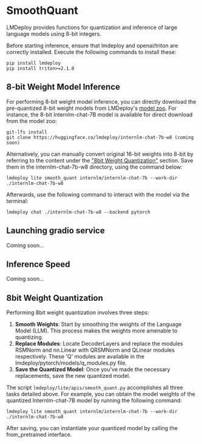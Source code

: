 # SmoothQuant

LMDeploy provides functions for quantization and inference of large language models using 8-bit integers.

Before starting inference, ensure that lmdeploy and openai/triton are correctly installed. Execute the following commands to install these:

```shell
pip install lmdeploy
pip install triton>=2.1.0
```

## 8-bit Weight Model Inference

For performing 8-bit weight model inference, you can directly download the pre-quantized 8-bit weight models from LMDeploy's [model zoo](https://huggingface.co/lmdeploy). For instance, the 8-bit Internlm-chat-7B model is available for direct download from the model zoo:

```shell
git-lfs install
git clone https://huggingface.co/lmdeploy/internlm-chat-7b-w8 (coming soon)
```

Alternatively, you can manually convert original 16-bit weights into 8-bit by referring to the content under the ["8bit Weight Quantization"](#8bit-weight-quantization) section. Save them in the internlm-chat-7b-w8 directory, using the command below:

```shell
lmdeploy lite smooth_quant internlm/internlm-chat-7b --work-dir ./internlm-chat-7b-w8
```

Afterwards, use the following command to interact with the model via the terminal:

```shell
lmdeploy chat ./internlm-chat-7b-w8 --backend pytorch
```

## Launching gradio service

Coming soon...

## Inference Speed

Coming soon...

## 8bit Weight Quantization

Performing 8bit weight quantization involves three steps:

1. **Smooth Weights**: Start by smoothing the weights of the Language Model (LLM). This process makes the weights more amenable to quantizing.
2. **Replace Modules**: Locate DecoderLayers and replace the modules RSMNorm and nn.Linear with QRSMNorm and QLinear modules respectively. These 'Q' modules are available in the lmdeploy/pytorch/models/q_modules.py file.
3. **Save the Quantized Model**: Once you've made the necessary replacements, save the new quantized model.

The script `lmdeploy/lite/apis/smooth_quant.py` accomplishes all three tasks detailed above. For example, you can obtain the model weights of the quantized Internlm-chat-7B model by running the following command:

```shell
lmdeploy lite smooth_quant internlm/internlm-chat-7b --work-dir ./internlm-chat-7b-w8
```

After saving, you can instantiate your quantized model by calling the from_pretrained interface.
